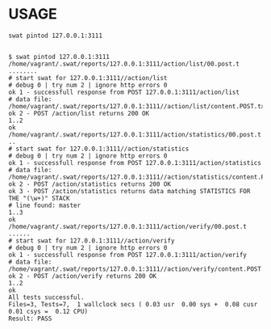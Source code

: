 # USAGE

    swat pintod 127.0.0.1:3111


    $ swat pintod 127.0.0.1:3111
    /home/vagrant/.swat/reports/127.0.0.1:3111/action/list/00.post.t ........
    # start swat for 127.0.0.1:3111//action/list
    # debug 0 | try num 2 | ignore http errors 0
    ok 1 - successfull response from POST 127.0.0.1:3111/action/list
    # data file: /home/vagrant/.swat/reports/127.0.0.1:3111//action/list/content.POST.txt
    ok 2 - POST /action/list returns 200 OK
    1..2
    ok
    /home/vagrant/.swat/reports/127.0.0.1:3111/action/statistics/00.post.t ..
    # start swat for 127.0.0.1:3111//action/statistics
    # debug 0 | try num 2 | ignore http errors 0
    ok 1 - successfull response from POST 127.0.0.1:3111/action/statistics
    # data file: /home/vagrant/.swat/reports/127.0.0.1:3111//action/statistics/content.POST.txt
    ok 2 - POST /action/statistics returns 200 OK
    ok 3 - POST /action/statistics returns data matching STATISTICS FOR THE "(\w+)" STACK
    # line found: master
    1..3
    ok
    /home/vagrant/.swat/reports/127.0.0.1:3111/action/verify/00.post.t ......
    # start swat for 127.0.0.1:3111//action/verify
    # debug 0 | try num 2 | ignore http errors 0
    ok 1 - successfull response from POST 127.0.0.1:3111/action/verify
    # data file: /home/vagrant/.swat/reports/127.0.0.1:3111//action/verify/content.POST.txt
    ok 2 - POST /action/verify returns 200 OK
    1..2
    ok
    All tests successful.
    Files=3, Tests=7,  1 wallclock secs ( 0.03 usr  0.00 sys +  0.08 cusr  0.01 csys =  0.12 CPU)
    Result: PASS
    
    
